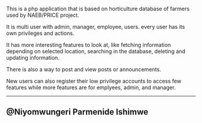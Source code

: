 
This is a php application that is based on horticulture database of farmers used by NAEB/PRICE project.

It is multi user with admin, manager, employee, users. every user has its own privileges and actions.

It has more interesting features to look at, like fetching information depending on selected location, searching in the database, deleting and updating information. 

There is also a way to post and view posts or announcements.

New users can also register their low privilege accounts to access few features while more features are for emplyees, admin, and manager.

---------------------------------
@Niyomwungeri Parmenide Ishimwe
---------------------------------

